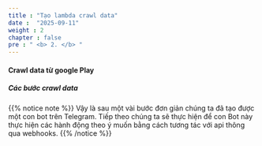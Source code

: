 ```yaml
---
title : "Tạo lambda crawl data"
date :  "2025-09-11" 
weight : 2 
chapter : false
pre : " <b> 2. </b> "
---
```


#### Crawl data từ google Play
##### Các bước crawl data


{{% notice note %}}
Vậy là sau một vài bước đơn giản chúng ta đã tạo được một con bot trên Telegram. Tiếp theo chúng ta sẽ thực hiện để con Bot này thực hiện các hành động theo ý muốn bằng cách tương tác với api thông qua webhooks.
{{% /notice %}}



<!-- #### Nội dung

- [Security groups](2.1-securitygroup/)
- [Network ACLs](2.2-networkacls/) -->
  
